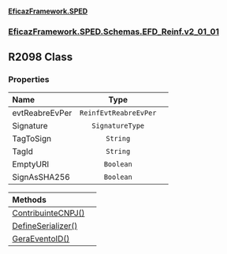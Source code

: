 #### [EficazFramework.SPED](EficazFrameworkSPED.md 'EficazFramework SPED')
### [EficazFramework.SPED.Schemas.EFD_Reinf.v2_01_01](EficazFramework.SPED.Schemas.EFD_Reinf.v2_01_01.md 'EficazFramework.SPED.Schemas.EFD_Reinf.v2_01_01')

## R2098 Class
### Properties

| Name | Type | |
| :--- | :---: | :--- |
| evtReabreEvPer | `ReinfEvtReabreEvPer` |  |
| Signature | `SignatureType` |  |
| TagToSign | `String` |  |
| TagId | `String` |  |
| EmptyURI | `Boolean` |  |
| SignAsSHA256 | `Boolean` |  |

| Methods | |
| :--- | :--- |
| [ContribuinteCNPJ()](EficazFramework.SPED.Schemas.EFD_Reinf.v2_01_01/R2098/ContribuinteCNPJ().md 'EficazFramework.SPED.Schemas.EFD_Reinf.v2_01_01.R2098.ContribuinteCNPJ()') | |
| [DefineSerializer()](EficazFramework.SPED.Schemas.EFD_Reinf.v2_01_01/R2098/DefineSerializer().md 'EficazFramework.SPED.Schemas.EFD_Reinf.v2_01_01.R2098.DefineSerializer()') | |
| [GeraEventoID()](EficazFramework.SPED.Schemas.EFD_Reinf.v2_01_01/R2098/GeraEventoID().md 'EficazFramework.SPED.Schemas.EFD_Reinf.v2_01_01.R2098.GeraEventoID()') | |
